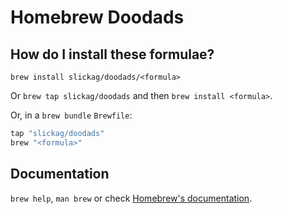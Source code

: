 # Homebrew Doodads

## How do I install these formulae?

`brew install slickag/doodads/<formula>`

Or `brew tap slickag/doodads` and then `brew install <formula>`.

Or, in a `brew bundle` `Brewfile`:

```ruby
tap "slickag/doodads"
brew "<formula>"
```

## Documentation

`brew help`, `man brew` or check [Homebrew's documentation](https://docs.brew.sh).
